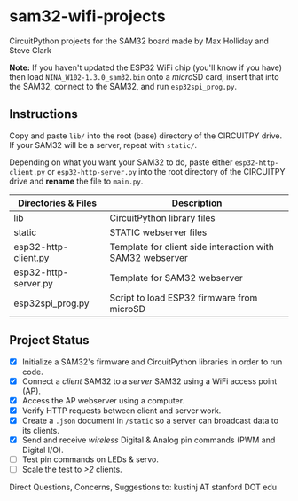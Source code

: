 # sam32-wifi-projects
CircuitPython projects for the SAM32 board made by Max Holliday and Steve Clark

**Note:** If you haven't updated the ESP32 WiFi chip (you'll know if you have) then load `NINA_W102-1.3.0_sam32.bin` onto a *micro*SD card, insert that into the SAM32, connect to the SAM32, and run `esp32spi_prog.py`.

## Instructions
Copy and paste `lib/` into the root (base) directory of the CIRCUITPY drive. If your SAM32 will be a server, repeat with `static/`.

Depending on what you want your SAM32 to do, paste either `esp32-http-client.py` or `esp32-http-server.py` into the root directory of the CIRCUITPY drive and **rename** the file to `main.py`.

| Directories & Files   | Description |
| --------------------- | ----------- |
| lib                   | CircuitPython library files |
| static                | STATIC webserver files |
| esp32-http-client.py  | Template for client side interaction with SAM32 webserver |
| esp32-http-server.py  | Template for SAM32 webserver |
| esp32spi_prog.py      | Script to load ESP32 firmware from microSD |

## Project Status
- [x] Initialize a SAM32's firmware and CircuitPython libraries in order to run code.
- [x] Connect a *client* SAM32 to a *server* SAM32 using a WiFi access point (AP).
- [x] Access the AP webserver using a computer.
- [x] Verify HTTP requests between client and server work.
- [x] Create a `.json` document in `/static` so a server can broadcast data to its clients.
- [x] Send and receive *wireless* Digital & Analog pin commands (PWM and Digital I/O).
- [ ] Test pin commands on LEDs & servo.
- [ ] Scale the test to *>2* clients. 

Direct Questions, Concerns, Suggestions to:   kustinj AT stanford DOT edu

